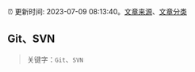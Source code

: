 :alarm_clock: 更新时间: 2023-07-09 08:13:40。[文章来源](/README.md)、[文章分类](/TAGS.md)

## Git、SVN


> 关键字：`Git`、`SVN`



